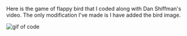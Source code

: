 Here is the game of flappy bird that I coded along with Dan Shiffman's video. The only modification I've made is I have added the bird image.

![gif of code](https://i.imgur.com/mtOhg4N.gif)
